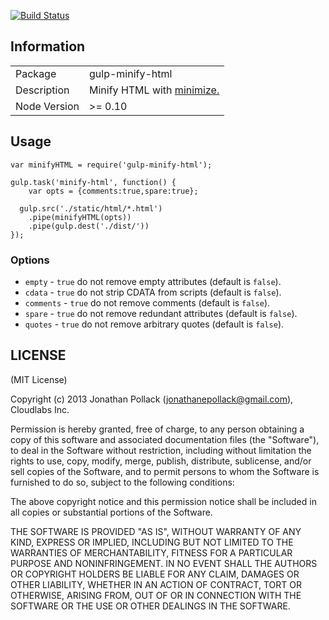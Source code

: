 [![Build Status](https://travis-ci.org/jonathanepollack/gulp-minify-html.png?branch=master)](https://travis-ci.org/jonathanepollack/gulp-minify-html)
## Information

<table>
<tr> 
<td>Package</td><td>gulp-minify-html</td>
</tr>
<tr>
<td>Description</td>
<td>Minify HTML with <a href="https://github.com/Moveo/minimize">minimize.</a></td>
</tr>
<tr>
<td>Node Version</td>
<td>>= 0.10</td>
</tr>
</table>

## Usage

```
var minifyHTML = require('gulp-minify-html');

gulp.task('minify-html', function() {
	var opts = {comments:true,spare:true};
	
  gulp.src('./static/html/*.html')
    .pipe(minifyHTML(opts))
    .pipe(gulp.dest('./dist/'))
});
```
### Options
* `empty` - `true` do not remove empty attributes (default is `false`).
* `cdata` - `true` do not strip CDATA from scripts (default is `false`).
* `comments` - `true` do not remove comments (default is `false`).
* `spare` - `true` do not remove redundant attributes (default is `false`).
* `quotes` - `true` do not remove arbitrary quotes (default is `false`).


## LICENSE

(MIT License)

Copyright (c) 2013 Jonathan Pollack (<jonathanepollack@gmail.com>), Cloudlabs Inc.

Permission is hereby granted, free of charge, to any person obtaining
a copy of this software and associated documentation files (the
"Software"), to deal in the Software without restriction, including
without limitation the rights to use, copy, modify, merge, publish,
distribute, sublicense, and/or sell copies of the Software, and to
permit persons to whom the Software is furnished to do so, subject to
the following conditions:

The above copyright notice and this permission notice shall be
included in all copies or substantial portions of the Software.

THE SOFTWARE IS PROVIDED "AS IS", WITHOUT WARRANTY OF ANY KIND,
EXPRESS OR IMPLIED, INCLUDING BUT NOT LIMITED TO THE WARRANTIES OF
MERCHANTABILITY, FITNESS FOR A PARTICULAR PURPOSE AND
NONINFRINGEMENT. IN NO EVENT SHALL THE AUTHORS OR COPYRIGHT HOLDERS BE
LIABLE FOR ANY CLAIM, DAMAGES OR OTHER LIABILITY, WHETHER IN AN ACTION
OF CONTRACT, TORT OR OTHERWISE, ARISING FROM, OUT OF OR IN CONNECTION
WITH THE SOFTWARE OR THE USE OR OTHER DEALINGS IN THE SOFTWARE.
